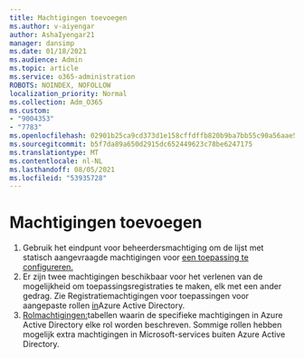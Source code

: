 ```yaml
---
title: Machtigingen toevoegen
ms.author: v-aiyengar
author: AshaIyengar21
manager: dansimp
ms.date: 01/18/2021
ms.audience: Admin
ms.topic: article
ms.service: o365-administration
ROBOTS: NOINDEX, NOFOLLOW
localization_priority: Normal
ms.collection: Adm_O365
ms.custom:
- "9004353"
- "7783"
ms.openlocfilehash: 02901b25ca9cd373d1e158cffdffb820b9ba7bb55c90a56aae57807a2e932192
ms.sourcegitcommit: b5f7da89a650d2915dc652449623c78be6247175
ms.translationtype: MT
ms.contentlocale: nl-NL
ms.lasthandoff: 08/05/2021
ms.locfileid: "53935728"
---
```

# <a name="add-permissions"></a>Machtigingen toevoegen

1. Gebruik het eindpunt voor beheerdersmachtiging om de lijst met statisch aangevraagde machtigingen voor [een toepassing te configureren.](https://docs.microsoft.com/azure/active-directory/develop/v2-permissions-and-consent#to-configure-the-list-of-statically-requested-permissions-for-an-application)
1. Er zijn twee machtigingen beschikbaar voor het verlenen van de mogelijkheid om toepassingsregistraties te maken, elk met een ander gedrag. Zie Registratiemachtigingen voor toepassingen voor aangepaste rollen [in](https://docs.microsoft.com/azure/active-directory/roles/custom-available-permissions)Azure Active Directory.
1. [Rolmachtigingen:](https://docs.microsoft.com/azure/active-directory/roles/permissions-reference#role-permissions)tabellen waarin de specifieke machtigingen in Azure Active Directory elke rol worden beschreven. Sommige rollen hebben mogelijk extra machtigingen in Microsoft-services buiten Azure Active Directory.